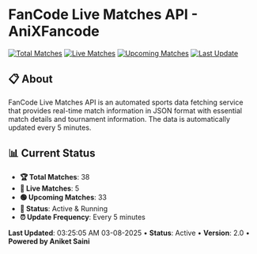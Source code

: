# FanCode Live Matches API - AniXFancode

[![Total Matches](https://img.shields.io/badge/Total%20Matches-38-blue)](https://github.com/AniketSainiOp/AniXFancode)
[![Live Matches](https://img.shields.io/badge/Live%20Matches-5-red)](https://github.com/AniketSainiOp/AniXFancode)
[![Upcoming Matches](https://img.shields.io/badge/Upcoming%20Matches-33-green)](https://github.com/AniketSainiOp/AniXFancode)
[![Last Update](https://img.shields.io/badge/Last%20Update-03%3A25%3A05%20AM%2003-08-2025-orange)](https://github.com/AniketSainiOp/AniXFancode)

## 📋 About

FanCode Live Matches API is an automated sports data fetching service that provides real-time match information in JSON format with essential match details and tournament information. The data is automatically updated every 5 minutes.

## 📊 Current Status

- **🏆 Total Matches**: 38
- **🔴 Live Matches**: 5
- **🟢 Upcoming Matches**: 33
- **📡 Status**: Active & Running
- **⏰ Update Frequency**: Every 5 minutes

**Last Updated**: 03:25:05 AM 03-08-2025 • **Status**: Active • **Version**: 2.0 • **Powered by Aniket Saini**
